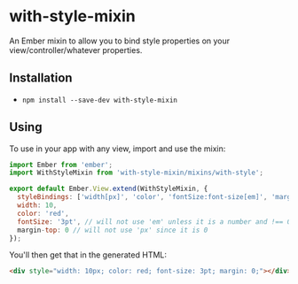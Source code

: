 # with-style-mixin

An Ember mixin to allow you to bind style properties on your view/controller/whatever properties.

## Installation

* `npm install --save-dev with-style-mixin`

## Using

To use in your app with any view, import and use the mixin:

```js
import Ember from 'ember';
import WithStyleMixin from 'with-style-mixin/mixins/with-style';

export default Ember.View.extend(WithStyleMixin, {
  styleBindings: ['width[px]', 'color', 'fontSize:font-size[em]', 'margin[px]'],
  width: 10,
  color: 'red',
  fontSize: '3pt', // will not use 'em' unless it is a number and !== 0
  margin-top: 0 // will not use 'px' since it is 0
});
```

You'll then get that in the generated HTML:

```html
<div style="width: 10px; color: red; font-size: 3pt; margin: 0;"></div>
```
